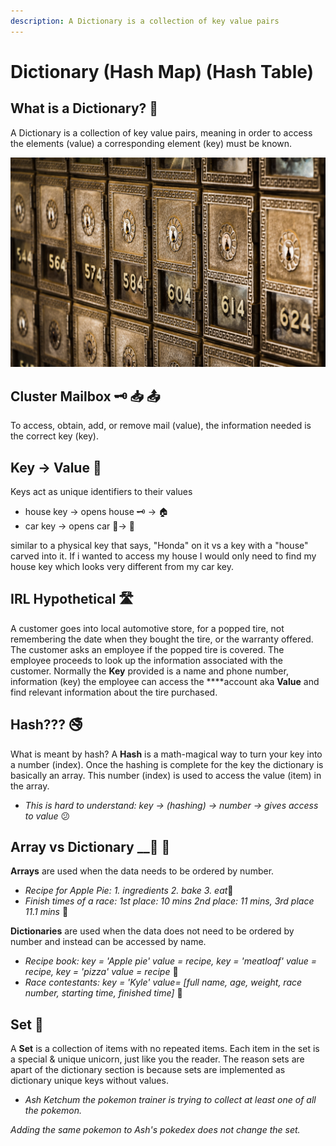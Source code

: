 ```yaml
---
description: A Dictionary is a collection of key value pairs
---
```


# Dictionary \(Hash Map\) \(Hash Table\)

## What is a Dictionary? 📖 

A Dictionary is a collection of key value pairs, meaning in order to access the elements \(value\) a corresponding element \(key\) must be known. 

![Cluster Mailboxes Requiring a Key](../.gitbook/assets/tim-evans-uf-c4u1usfq-unsplash.jpg)

## Cluster Mailbox 🗝 📥 📤  <a id="cluster-mailbox"></a>

To access, obtain, add, or remove mail \(value\), the information needed is the correct key \(key\). 

## Key -&gt; Value 🔐 

Keys act as unique identifiers to their values

* house key -&gt; opens house 🗝 -&gt; 🏠
* car key      -&gt; opens car       🔑-&gt; 🚗 

similar to a physical key that says, "Honda" on it vs a key with a "house" carved into it. If i wanted to access my house I would only need to find my house key which looks very different from my car key. 

## IRL Hypothetical 🛣 

A customer goes into local automotive store, for a popped tire, not remembering the date when they bought the tire, or the warranty offered. The customer asks an employee if the popped tire is covered. The employee proceeds to look up the information associated with the customer. Normally the **Key** provided is a name and phone number, information \(key\) the employee can access the ****account aka **Value** and find relevant information about the tire purchased. 

## Hash??? 🚭 

What is meant by hash? A **Hash** is a math-magical way to turn your key into a number \(index\). Once the hashing is complete for the key the dictionary is basically an array. This number \(index\) is used to access the value \(item\) in the array.

* _This is hard to understand: key -&gt; \(hashing\) -&gt; number -&gt; gives access to value_ 😕 

## Array vs Dictionary __🍎 🍊 

**Arrays** are used when the data needs to be ordered by number.

* _Recipe for Apple Pie: 1. ingredients 2. bake 3. eat_📔 
* _Finish times of a race: 1st place: 10 mins 2nd place: 11 mins, 3rd place 11.1 mins_ 🏁

**Dictionaries** are used when the data does not need to be ordered by number and instead can be accessed by name. 

* _Recipe book: key = 'Apple pie' value = recipe, key = 'meatloaf' value = recipe, key = 'pizza' value = recipe_ 📔 
* _Race contestants: key = 'Kyle' value= \[full name, age, weight, race number, starting time, finished time\]_ 🏁 

## Set 🦄 

A **Set** is a collection of items with no repeated items. Each item in the set is a special & unique unicorn, just like you the reader. The reason sets are apart of the dictionary section is because sets are implemented as dictionary unique keys without values. 

* _Ash Ketchum the pokemon trainer is trying to collect at least one of all the pokemon._ 

_Adding the same pokemon to Ash's pokedex does not change the set._

